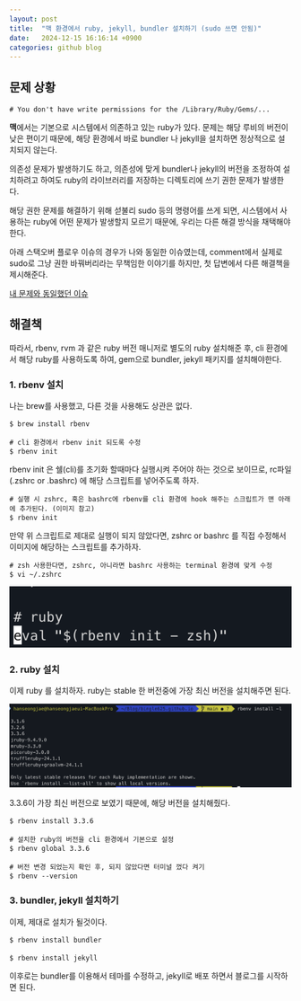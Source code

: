 ```yaml
---
layout: post
title:  "맥 환경에서 ruby, jekyll, bundler 설치하기 (sudo 쓰면 안됨)"
date:   2024-12-15 16:16:14 +0900
categories: github blog
---
```

## 문제 상황

```
# You don't have write permissions for the /Library/Ruby/Gems/...
```

**맥**에서는 기본으로 시스템에서 의존하고 있는 ruby가 있다.
문제는 해당 루비의 버전이 낮은 편이기 때문에, 해당 환경에서 바로 bundler 나 jekyll을 설치하면 정상적으로 설치되지 않는다.

의존성 문제가 발생하기도 하고, 의존성에 맞게 bundler나 jekyll의 버전을 조정하여 설치하려고 하여도 ruby의 라이브러리를 저장하는 디렉토리에 쓰기 권한 문제가 발생한다.

해당 권한 문제를 해결하기 위해 섣불리 sudo 등의 명령어를 쓰게 되면, 시스템에서 사용하는 ruby에 어떤 문제가 발생할지 모르기 때문에, 우리는 다른 해결 방식을 채택해야 한다.

아래 스택오버 플로우 이슈의 경우가 나와 동일한 이슈였는데, comment에서 실제로 sudo로 그냥 권한 바꿔버리라는 무책임한 이야기를 하지만, 첫 답변에서 다른 해결책을 제시해준다.

[내 문제와 동일했던 이슈](https://stackoverflow.com/questions/51126403/you-dont-have-write-permissions-for-the-library-ruby-gems-2-3-0-directory-ma)

## 해결책
따라서, rbenv, rvm 과 같은 ruby 버전 매니저로 별도의 ruby 설치해준 후, cli 환경에서 해당 ruby를 사용하도록 하여, gem으로 bundler, jekyll 패키지를 설치해야한다.

###  1. rbenv 설치

나는 brew를 사용했고, 다른 것을 사용해도 상관은 없다.

``` 
$ brew install rbenv 

# cli 환경에서 rbenv init 되도록 수정
$ rbenv init
```

rbenv init 은 쉘(cli)를 초기화 할때마다 실행시켜 주어야 하는 것으로 보이므로, rc파일(.zshrc or .bashrc) 에 해당 스크립트를 넣어주도록 하자.

```
# 실행 시 zshrc, 혹은 bashrc에 rbenv를 cli 환경에 hook 해주는 스크립트가 맨 아래에 추가된다. (이미지 참고)
$ rbenv init
```

만약 위 스크립트로 제대로 실행이 되지 않았다면, zshrc or bashrc 를 직접 수정해서 이미지에 해당하는 스크립트를 추가하자.
```
# zsh 사용한다면, zshrc, 아니라면 bashrc 사용하는 terminal 환경에 맞게 수정
$ vi ~/.zshrc
```
![](../images/Pasted%20image%2020241215175655.png)
### 2. ruby 설치
이제 ruby 를 설치하자.
ruby는 stable 한 버전중에 가장 최신 버전을 설치해주면 된다.

![](../images/Pasted%20image%2020241215180049.png)

3.3.6이 가장 최신 버전으로 보였기 때문에, 해당 버전을 설치해줬다.

```
$ rbenv install 3.3.6

# 설치한 ruby의 버전을 cli 환경에서 기본으로 설정
$ rbenv global 3.3.6

# 버전 변경 되었는지 확인 후, 되지 않았다면 터미널 껐다 켜기
$ rbenv --version
```

### 3. bundler, jekyll 설치하기

이제, 제대로 설치가 될것이다.

```
$ rbenv install bundler

$ rbenv install jekyll
```

이후로는 bundler를 이용해서 테마를 수정하고, jekyll로 배포 하면서 블로그를 시작하면 된다.